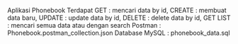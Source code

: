 Aplikasi Phonebook 
Terdapat GET : mencari data by id, CREATE : membuat data baru, UPDATE : update data by id, DELETE : delete data by id, GET LIST : mencari semua data atau dengan search 
Postman : Phonebook.postman_collection.json 
Database MySQL : phonebook_data.sql
